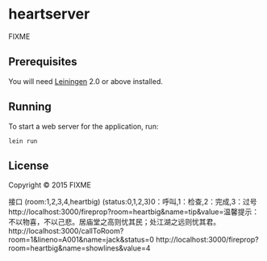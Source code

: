 # heartserver

FIXME

## Prerequisites

You will need [Leiningen][1] 2.0 or above installed.

[1]: https://github.com/technomancy/leiningen

## Running

To start a web server for the application, run:

    lein run

## License

Copyright © 2015 FIXME


接口
(room:1,2,3,4,heartbig)
(status:0,1,2,3)0：呼叫,1：检查,2：完成,3：过号
http://localhost:3000/fireprop?room=heartbig&name=tip&value=温馨提示：不以物喜，不以己悲。居庙堂之高则忧其民；处江湖之远则忧其君。
http://localhost:3000/callToRoom?room=1&lineno=A001&name=jack&status=0
http://localhost:3000/fireprop?room=heartbig&name=showlines&value=4




